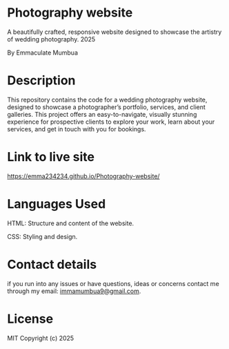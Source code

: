 # Photography website
 A beautifully crafted, responsive website designed to showcase the artistry of wedding photography. 2025

By Emmaculate Mumbua

# Description
This repository contains the code for a wedding photography website, designed to showcase a photographer’s portfolio, services, and client galleries.
This project offers an easy-to-navigate, visually stunning experience for prospective clients to explore your work, learn about your services, and get in touch with you for bookings.

# Link to live site
https://emma234234.github.io/Photography-website/

# Languages Used
HTML: Structure and content of the website.

CSS: Styling and design.

# Contact details
if you run into any issues or have questions, ideas or concerns contact me through my email: immamumbua9@gmail.com.

# License
MIT Copyright (c) 2025

